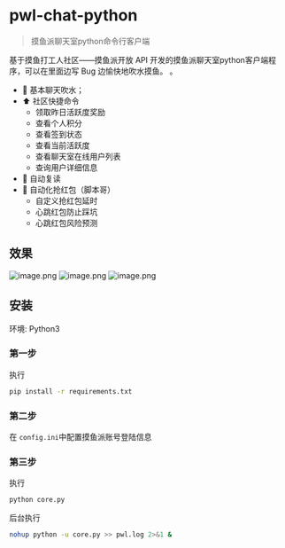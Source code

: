 # pwl-chat-python
> 摸鱼派聊天室python命令行客户端

基于摸鱼打工人社区——摸鱼派开放 API 开发的摸鱼派聊天室python客户端程序，可以在里面边写 Bug 边愉快地吹水摸鱼。 。

* 💬 基本聊天吹水；
* ⬆️ 社区快捷命令
    * 领取昨日活跃度奖励
    * 查看个人积分
    * 查看签到状态
    * 查看当前活跃度
    * 查看聊天室在线用户列表
    * 查询用户详细信息
* 🤖️ 自动复读    
* 🧧 自动化抢红包（脚本哥）
    * 自定义抢红包延时
    * 心跳红包防止踩坑
    * 心跳红包风险预测

## 效果
![image.png](https://pwl.stackoverflow.wiki/2022/01/image-71dba0ea.png)
![image.png](https://pwl.stackoverflow.wiki/2022/01/image-fac11dcb.png)
![image.png](https://pwl.stackoverflow.wiki/2022/01/image-1b685256.png)

## 安装
环境: Python3

### 第一步
执行
~~~bash
pip install -r requirements.txt
~~~

### 第二步
在 `config.ini`中配置摸鱼派账号登陆信息



### 第三步
执行
~~~bash
python core.py
~~~

后台执行
~~~bash
nohup python -u core.py >> pwl.log 2>&1 &
~~~

